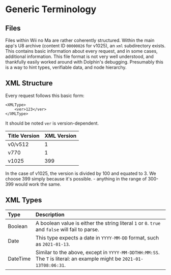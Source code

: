 # Generic Terminology

## Files

Files within Wii no Ma are rather coherently structured. Within the main app's U8 archive \(content ID `00000026` for v1025\), an `xml` subdirectory exists. This contains basic information about every request, and in some cases, additional information. This file format is not very well understood, and thankfully easily worked around with Dolphin's debugging. Presumably this is a way to hint types, verifiable data, and node hierarchy.

## XML Structure

Every request follows this basic form:

```markup
<XMLType>
    <ver>123</ver>
</XMLType>
```

It should be noted `ver` is version-dependent.

| Title Version | XML Version |
| :--- | :--- |
| v0/v512 | 1 |
| v770 | 1 |
| v1025 | 399 |

In the case of v1025, the version is divided by 100 and equated to 3. We choose 399 simply because it's possible. - anything in the range of 300-399 would work the same.

## XML Types

| Type | Description |
| :--- | :--- |
| Boolean | A boolean value is either the string literal `1` or `0`. `true` and `false` will fail to parse. |
| Date | This type expects a date in `YYYY-MM-DD` format, such as `2021-01-13`. |
| DateTime | Similar to the above, except in `YYYY-MM-DDTHH:MM:SS`. The `T` is literal: an example might be `2021-01-13T08:06:31`. |

